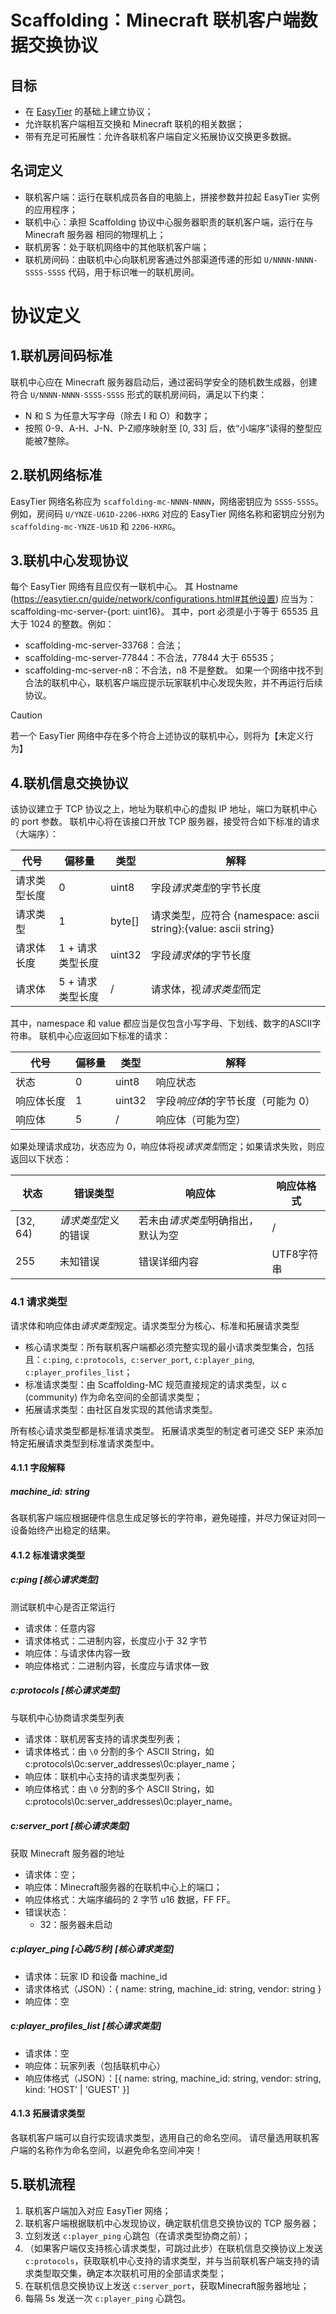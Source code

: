 <!---

MIT License

Copyright (c) 2025 Burning_TNT (pangyl08@163.com)

Permission is hereby granted, free of charge, to any person obtaining a copy
of this software and associated documentation files (the "Software"), to deal
in the Software without restriction, including without limitation the rights
to use, copy, modify, merge, publish, distribute, sublicense, and/or sell
copies of the Software, and to permit persons to whom the Software is
furnished to do so, subject to the following conditions:

The above copyright notice and this permission notice shall be included in all
copies or substantial portions of the Software.

THE SOFTWARE IS PROVIDED "AS IS", WITHOUT WARRANTY OF ANY KIND, EXPRESS OR
IMPLIED, INCLUDING BUT NOT LIMITED TO THE WARRANTIES OF MERCHANTABILITY,
FITNESS FOR A PARTICULAR PURPOSE AND NONINFRINGEMENT. IN NO EVENT SHALL THE
AUTHORS OR COPYRIGHT HOLDERS BE LIABLE FOR ANY CLAIM, DAMAGES OR OTHER
LIABILITY, WHETHER IN AN ACTION OF CONTRACT, TORT OR OTHERWISE, ARISING FROM,
OUT OF OR IN CONNECTION WITH THE SOFTWARE OR THE USE OR OTHER DEALINGS IN THE
SOFTWARE.

-->

# Scaffolding：Minecraft 联机客户端数据交换协议

## 目标

- 在 [EasyTier](https://easytier.cn/) 的基础上建立协议；
- 允许联机客户端相互交换和 Minecraft 联机的相关数据；
- 带有充足可拓展性：允许各联机客户端自定义拓展协议交换更多数据。

## 名词定义

- 联机客户端：运行在联机成员各自的电脑上，拼接参数并拉起 EasyTier 实例的应用程序；
- 联机中心：承担 Scaffolding 协议中心服务器职责的联机客户端，运行在与 Minecraft 服务器 相同的物理机上；
- 联机房客：处于联机网络中的其他联机客户端；
- 联机房间码：由联机中心向联机房客通过外部渠道传递的形如 `U/NNNN-NNNN-SSSS-SSSS` 代码，用于标识唯一的联机房间。

# 协议定义

## 1.联机房间码标准

联机中心应在 Minecraft 服务器启动后，通过密码学安全的随机数生成器，创建符合 `U/NNNN-NNNN-SSSS-SSSS` 形式的联机房间码，满足以下约束：

- N 和 S 为任意大写字母（除去 I 和 O）和数字；
- 按照 0-9、A-H、J-N、P-Z顺序映射至 \[0, 33\] 后，依“小端序”读得的整型应能被7整除。

## 2.联机网络标准

EasyTier 网络名称应为 `scaffolding-mc-NNNN-NNNN`，网络密钥应为 `SSSS-SSSS`。
例如，房间码 `U/YNZE-U61D-2206-HXRG` 对应的 EasyTier 网络名称和密钥应分别为 `scaffolding-mc-YNZE-U61D` 和 `2206-HXRG`。

## 3.联机中心发现协议

每个 EasyTier 网络有且应仅有一联机中心。
其 Hostname (https://easytier.cn/guide/network/configurations.html#其他设置) 应当为：
scaffolding-mc-server-{port: uint16}。
其中，port 必须是小于等于 65535 且大于 1024 的整数。例如：

- scaffolding-mc-server-33768：合法；
- scaffolding-mc-server-77844：不合法，77844 大于 65535；
- scaffolding-mc-server-n8：不合法，n8 不是整数。
  如果一个网络中找不到合法的联机中心，联机客户端应提示玩家联机中心发现失败，并不再运行后续协议。

> [!CAUTION]
> 若一个 EasyTier 网络中存在多个符合上述协议的联机中心，则将为【未定义行为】

## 4.联机信息交换协议

该协议建立于 TCP 协议之上，地址为联机中心的虚拟 IP 地址，端口为联机中心的 port 参数。
联机中心将在该接口开放 TCP 服务器，接受符合如下标准的请求（大端序）：

| 代号     | 偏移量        | 类型     | 解释                                                       |
|--------|------------|--------|----------------------------------------------------------|
| 请求类型长度 | 0          | uint8  | 字段*请求类型*的字节长度                                            |
| 请求类型   | 1          | byte[] | 请求类型，应符合 {namespace: ascii string}:{value: ascii string} |
| 请求体长度  | 1 + 请求类型长度 | uint32 | 字段*请求体*的字节长度                                             |
| 请求体    | 5 + 请求类型长度 | /      | 请求体，视*请求类型*而定                                            |

其中，namespace 和 value 都应当是仅包含小写字母、下划线、数字的ASCII字符串。
联机中心应返回如下标准的请求：

| 代号    | 偏移量 | 类型     | 解释                  |
|-------|-----|--------|---------------------|
| 状态    | 0   | uint8  | 响应状态                |
| 响应体长度 | 1   | uint32 | 字段*响应体*的字节长度（可能为 0） |
| 响应体   | 5   | /      | 响应体（可能为空）           |

如果处理请求成功，状态应为 0，响应体将视*请求类型*而定；如果请求失败，则应返回以下状态：

| 状态       | 错误类型    | 响应体            | 响应体格式   |
|----------|---------|----------------|---------|
| [32, 64) | *请求类型*定义的错误 | 若未由*请求类型*明确指出，默认为空 | /       |
| 255      | 未知错误    | 错误详细内容         | UTF8字符串 |

### 4.1 请求类型

请求体和响应体由*请求类型*规定。请求类型分为核心、标准和拓展请求类型

- 核心请求类型：所有联机客户端都必须完整实现的最小请求类型集合，包括且：`c:ping`, `c:protocols`,` c:server_port`, `c:player_ping`, `c:player_profiles_list`；
- 标准请求类型：由 Scaffolding-MC 规范直接规定的请求类型，以 c (community) 作为命名空间的全部请求类型；
- 拓展请求类型：由社区自发实现的其他请求类型。

所有核心请求类型都是标准请求类型。
拓展请求类型的制定者可递交 SEP 来添加特定拓展请求类型到标准请求类型中。

#### 4.1.1 字段解释

##### machine_id: string

各联机客户端应根据硬件信息生成足够长的字符串，避免碰撞，并尽力保证对同一设备始终产出稳定的结果。

#### 4.1.2 标准请求类型

##### c:ping [核心请求类型]

测试联机中心是否正常运行

- 请求体：任意内容
- 请求体格式：二进制内容，长度应小于 32 字节
- 响应体：与请求体内容一致
- 响应体格式：二进制内容，长度应与请求体一致

##### c:protocols [核心请求类型]

与联机中心协商请求类型列表

- 请求体：联机房客支持的请求类型列表；
- 请求体格式：由 `\0` 分割的多个 ASCII String，如 c:protocols\0c:server_addresses\0c:player_name；
- 响应体：联机中心支持的请求类型列表；
- 响应体格式：由 `\0` 分割的多个 ASCII String，如 c:protocols\0c:server_addresses\0c:player_name。

##### c:server_port [核心请求类型]

获取 Minecraft 服务器的地址

- 请求体：空；
- 响应体：Minecraft服务器的在联机中心上的端口；
- 响应体格式：大端序编码的 2 字节 u16 数据，FF FF。
- 错误状态：
  * 32：服务器未启动

##### c:player_ping [心跳/5秒] [核心请求类型]

- 请求体：玩家 ID 和设备 machine_id
- 请求体格式（JSON）：{ name: string, machine_id: string, vendor: string }
- 响应体：空

##### c:player_profiles_list [核心请求类型]

- 请求体：空
- 响应体：玩家列表（包括联机中心）
- 响应体格式（JSON）：[{ name: string, machine_id: string, vendor: string, kind: 'HOST' | 'GUEST' }]

#### 4.1.3 拓展请求类型

各联机客户端可以自行实现请求类型，选用自己的命名空间。
请尽量选用联机客户端的名称作为命名空间，以避免命名空间冲突！

## 5.联机流程

1. 联机客户端加入对应 EasyTier 网络；
2. 联机客户端根据联机中心发现协议，确定联机信息交换协议的 TCP 服务器；
3. 立刻发送 `c:player_ping` 心跳包（在请求类型协商之前）；
4. （如果客户端仅支持核心请求类型，可跳过此步）在联机信息交换协议上发送 `c:protocols`，获取联机中心支持的请求类型，并与当前联机客户端支持的请求类型取交集，确定本次联机可用的全部请求类型；
5. 在联机信息交换协议上发送 `c:server_port`，获取Minecraft服务器地址；
6. 每隔 5s 发送一次 `c:player_ping` 心跳包。
